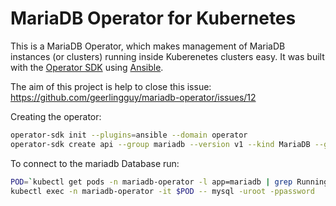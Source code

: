# MariaDB Operator for Kubernetes

This is a MariaDB Operator, which makes management of MariaDB instances (or clusters) running inside Kuberenetes clusters easy. It was built with the [Operator SDK](https://github.com/operator-framework/operator-sdk) using [Ansible](https://www.ansible.com/blog/ansible-operator).

The aim of this project is help to close this issue: https://github.com/geerlingguy/mariadb-operator/issues/12

Creating the operator:

```sh
operator-sdk init --plugins=ansible --domain operator
operator-sdk create api --group mariadb --version v1 --kind MariaDB --generate-role
```

To connect to the mariadb Database run:

```sh
POD=`kubectl get pods -n mariadb-operator -l app=mariadb | grep Running | grep 1/1 | awk '{print $1}'`
kubectl exec -n mariadb-operator -it $POD -- mysql -uroot -ppassword
```
